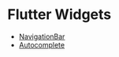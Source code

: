 # Flutter Widgets

- [NavigationBar](https://github.com/kapil708/widget_of_the_day/blob/master/lib/views/navigation_bar_screen.dart)
- [Autocomplete](https://github.com/kapil708/widget_of_the_day/blob/master/lib/views/auto_complete_screen.dart)
